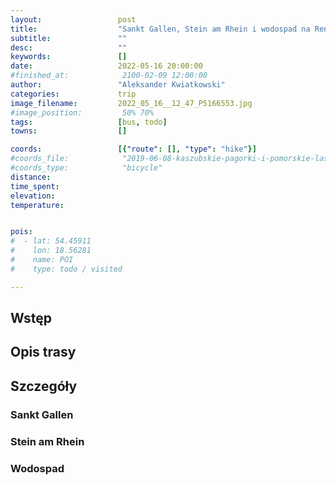 ```yaml
---
layout:                 post
title:                  "Sankt Gallen, Stein am Rhein i wodospad na Renie"
subtitle:               ""
desc:                   ""
keywords:               []
date:                   2022-05-16 20:00:00
#finished_at:            2100-02-09 12:00:00
author:                 "Aleksander Kwiatkowski"
categories:             trip
image_filename:         2022_05_16__12_47_P5166553.jpg
#image_position:         50% 70%
tags:                   [bus, todo]
towns:                  []

coords:                 [{"route": [], "type": "hike"}]
#coords_file:            "2019-06-08-kaszubskie-pagorki-i-pomorskie-lasy.json"
#coords_type:            "bicycle"
distance:               
time_spent:             
elevation:              
temperature:            


pois:
#  - lat: 54.45911
#    lon: 18.56281
#    name: POI
#    type: todo / visited

---
```



## Wstęp

## Opis trasy

## Szczegóły

### Sankt Gallen

### Stein am Rhein

### Wodospad
